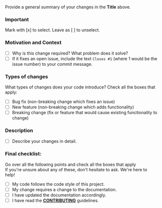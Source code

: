 Provide a general summary of your changes in the **Title** above.

### Important
Mark with [x] to select. Leave as [ ] to unselect.

### Motivation and Context
- [ ] Why is this change required? What problem does it solve?
- [ ] If it fixes an open issue, include the text `Closes #1` (where 1 would be the issue number) to your commit message.

### Types of changes
What types of changes does your code introduce? Check all the boxes that apply:
- [ ] Bug fix (non-breaking change which fixes an issue)
- [ ] New feature (non-breaking change which adds functionality)
- [ ] Breaking change (fix or feature that would cause existing functionality to change)

### Description
- [ ] Describe your changes in detail.

### Final checklist:
Go over all the following points and check all the boxes that apply  
If you're unsure about any of these, don't hesitate to ask. We're here to help!
- [ ] My code follows the code style of this project.
- [ ] My change requires a change to the documentation.
- [ ] I have updated the documentation accordingly.
- [ ] I have read the [**CONTRIBUTING**](./CONTRIBUTING.md) guidelines.